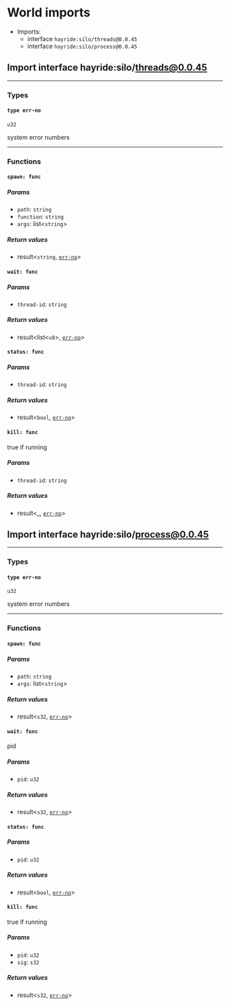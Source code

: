 # <a id="imports"></a>World imports


 - Imports:
    - interface `hayride:silo/threads@0.0.45`
    - interface `hayride:silo/process@0.0.45`

## <a id="hayride_silo_threads_0_0_45"></a>Import interface hayride:silo/threads@0.0.45


----

### Types

#### <a id="err_no"></a>`type err-no`
`u32`
<p>system error numbers

----

### Functions

#### <a id="spawn"></a>`spawn: func`


##### Params

- <a id="spawn.path"></a>`path`: `string`
- <a id="spawn.function"></a>`function`: `string`
- <a id="spawn.args"></a>`args`: list<`string`>

##### Return values

- <a id="spawn.0"></a> result<`string`, [`err-no`](#err_no)>

#### <a id="wait"></a>`wait: func`


##### Params

- <a id="wait.thread_id"></a>`thread-id`: `string`

##### Return values

- <a id="wait.0"></a> result<list<`u8`>, [`err-no`](#err_no)>

#### <a id="status"></a>`status: func`


##### Params

- <a id="status.thread_id"></a>`thread-id`: `string`

##### Return values

- <a id="status.0"></a> result<`bool`, [`err-no`](#err_no)>

#### <a id="kill"></a>`kill: func`

true if running

##### Params

- <a id="kill.thread_id"></a>`thread-id`: `string`

##### Return values

- <a id="kill.0"></a> result<_, [`err-no`](#err_no)>

## <a id="hayride_silo_process_0_0_45"></a>Import interface hayride:silo/process@0.0.45


----

### Types

#### <a id="err_no"></a>`type err-no`
`u32`
<p>system error numbers

----

### Functions

#### <a id="spawn"></a>`spawn: func`


##### Params

- <a id="spawn.path"></a>`path`: `string`
- <a id="spawn.args"></a>`args`: list<`string`>

##### Return values

- <a id="spawn.0"></a> result<`s32`, [`err-no`](#err_no)>

#### <a id="wait"></a>`wait: func`

pid

##### Params

- <a id="wait.pid"></a>`pid`: `u32`

##### Return values

- <a id="wait.0"></a> result<`s32`, [`err-no`](#err_no)>

#### <a id="status"></a>`status: func`


##### Params

- <a id="status.pid"></a>`pid`: `u32`

##### Return values

- <a id="status.0"></a> result<`bool`, [`err-no`](#err_no)>

#### <a id="kill"></a>`kill: func`

true if running

##### Params

- <a id="kill.pid"></a>`pid`: `u32`
- <a id="kill.sig"></a>`sig`: `s32`

##### Return values

- <a id="kill.0"></a> result<`s32`, [`err-no`](#err_no)>

